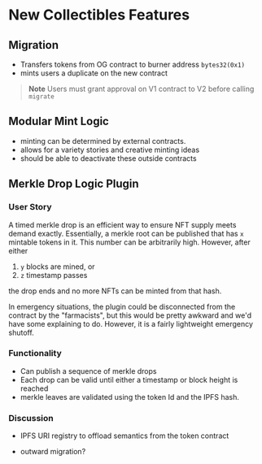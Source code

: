 # New Collectibles Features

## Migration

- Transfers tokens from OG contract to burner address `bytes32(0x1)`
- mints users a duplicate on the new contract

> **Note** Users must grant approval on V1 contract to V2 before calling
> `migrate`

## Modular Mint Logic

- minting can be determined by external contracts.
- allows for a variety stories and creative minting
  ideas
- should be able to deactivate these outside contracts

## Merkle Drop Logic Plugin

### User Story

A timed merkle drop is an efficient way to ensure NFT supply meets demand exactly.
Essentially, a merkle root can be published that has `x` mintable tokens in it.
This number can be arbitrarily high. However, after either

1. `y` blocks are mined, or
2. `z` timestamp passes

the drop ends and no more NFTs can be minted from that hash.

In emergency situations, the plugin could be disconnected from the contract
by the "farmacists", but this would be pretty awkward and we'd have some
explaining to do. However, it is a fairly lightweight emergency shutoff.

### Functionality

- Can publish a sequence of merkle drops
- Each drop can be valid until either a timestamp or block height is reached
- merkle leaves are validated using the token Id and the IPFS hash.

### Discussion

- IPFS URI registry to offload semantics from the token
  contract

- outward migration?
